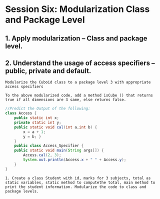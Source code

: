 # Session Six: Modularization Class and Package Level

## 1. Apply modularization – Class and package level.
## 2. Understand the usage of access specifiers – public, private and default.

```
Modularize the Cuboid class to a package level 3 with appropriate access specifiers
```

```
To the above modularized code, add a method isCube () that returns true if all dimensions are 3 same, else returns false.
```
     
```java
//Predict the Output of the following:
class Access {
    public static int x;
    private static int y;
    public static void cal(int a,int b) {
        x = a + 1;
        y = b; }
    }
    public class Access_Specifier {
    public static void main(String args[]) {
        Access.cal(2, 3);
        System.out.println(Access.x + " " + Access.y);
    } 
}
```

```
1. Create a class Student with id, marks for 3 subjects, total as static variables, static method to computethe total, main method to print the student information. Modularize the code to class and package levels.
```